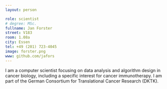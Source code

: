 ```yaml
---
layout: person

role: scientist
# degree: MSc.
fullname: Jan Forster
street: V183
room: 1.08a
city: Essen
tel: +49 (201) 723-4045
image: forster.png
www: github.com/jafors
---
```


I am a computer scientist focusing on data analysis and algorithm design in cancer biology, including a specific interest for cancer immunotherapy.
I am part of the German Consortium for Translational Cancer Research (DKTK).
